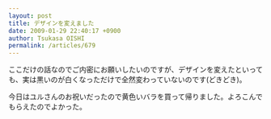 ```yaml
---
layout: post
title: デザインを変えました
date: 2009-01-29 22:40:17 +0900
author: Tsukasa OISHI
permalink: /articles/679
---
```


ここだけの話なのでご内密にお願いしたいのですが、デザインを変えたといっても、実は黒いのが白くなっただけで全然変わっていないのです(どきどき)。

今日はユルさんのお祝いだったので黄色いバラを買って帰りました。よろこんでもらえたのでよかった。

